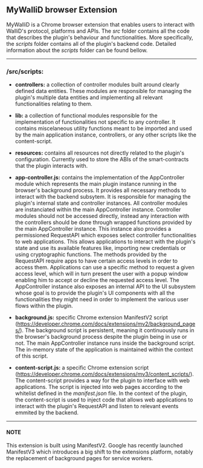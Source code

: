 ## MyWalliD browser Extension

MyWalliD is a Chrome browser extension that enables users to interact with WalliD's protocol, platforms and APIs.
The *src* folder contains all the code that describes the plugin's behaviour and functionalities. More specifically, the *scripts* folder contains all of the plugin's backend code. 
Detailed information about the *scripts* folder can be found bellow.
___

### /src/scripts:
* **controllers:** a collection of controller modules built around clearly defined data entities. These modules are responsible for managing the plugin's multiple data entities and implementing all relevant functionalities relating to them.

* **lib:** a collection of functional modules responsible for the implementation of functionalities not specific to any controller. It contains miscelaneous utility functions meant to be imported and used by the main application instance, controllers, or any other scripts like the content-script.  

* **resources:** contains all resources not directly related to the plugin's configuration. Currently used to store the ABIs of the smart-contracts that the plugin interacts with.

* **app-controller.js:** contains the implementation of the AppController module which represents the main plugin instance running in the browser's background process. It provides all necessary methods to interact with the backend subsytem. It is responsible for managing the plugin's internal state and controller instances. 
All controller modules are instanciated within the main AppController instance. Controller modules should not be accessed directly, instead any interaction with the controllers should be done through wrapped functions provided by the main AppController instance. 
This instance also provides a permissioned RequestAPI which exposes select controller functionalities to web applications. This allows applications to interact with the plugin's state and use its available features like, importing new credentials or using cryptographic functions. The methods provided by the RequestAPI require apps to have certain access levels in order to access them. Applications can use a specific method to request a given access level, which will in turn present the user with a popup window enabling him to accept or decline the requested access level. 
The AppController instance also exposes an internal API to the UI subsystem whose goal is to provide the plugin's UI components with all the functionalities they might need in order to implement the various user flows within the plugin.

* **background.js:** specific Chrome extension ManifestV2 script (https://developer.chrome.com/docs/extensions/mv2/background_pages/).
The background script is persistent, meaning it continuously runs in the browser's background process despite the plugin being in use or not. The main AppController instance runs inside the background script. The in-memory state of the application is maintained within the context of this script.

* **content-script.js:** a specific Chrome extension script (https://developer.chrome.com/docs/extensions/mv3/content_scripts/).
The content-script provides a way for the plugin to interface with web applications. The script is injected into web pages according to the whitelist defined in the *manifest.json* file. In the context of the plugin, the content-script is used to inject code that allows web applications to interact with the plugin's RequestAPI and listen to relevant events emmited by the backend. 

___

#### NOTE
This extension is built using ManifestV2. Google has recently launched ManifestV3 which introduces a big shift to the extensions platform, notably the replacement of background pages for service workers.

